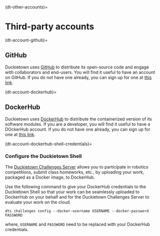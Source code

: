 (dt-other-accounts)=
# Third-party accounts

(dt-account-github)=
## GitHub 

Duckietown uses [GitHub](https://github.com/duckietown) to distribute its open-source code and engage with
collaborators and end-users.
You will find it useful to have an account on GitHub. If you do not have one already, 
you can sign up for one at [this link](https://github.com/join).


(dt-account-dockerhub)=
## DockerHub

Duckietown uses [DockerHub](https://hub.docker.com/duckietown) to distribute the containerized version 
of its software modules.
If you are a developer, you will find it useful to have a DOckerHub account. If you do not have one already,
you can sign up for one at [this link](https://hub.docker.com/signup).


(dt-account-dockerhub-shell-credentials)=
### Configure the Duckietown Shell

The [Duckietown Challenges Server](https://challenges.duckietown.org) allows you to participate in robotics
competitions, submit class homeworks, etc., by uploading your work, packaged as a Docker image, to DockerHub.

Use the following command to give your DockerHub credentials to the Duckietown Shell so that your work
can be seamlessly uploaded to DockerHub on your behalf and for the Duckietown Challenges Server to 
evaluate your work on the cloud.

    dts challenges config --docker-username USERNAME --docker-password PASSWORD

where, `USERNAME` and `PASSWORD` need to be replaced with your DockerHub credentials.
